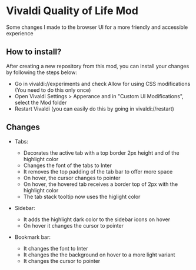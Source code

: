 # Vivaldi Quality of Life Mod

Some changes I made to the browser UI for a more friendly and accessible experience

## How to install?

After creating a new repository from this mod, you can install your changes by following the steps below:

- Go in vivaldi://experiments and check Allow for using CSS modifications (You need to do this only once)
- Open Vivaldi Settings > Apperance and in "Custom UI Modifications", select the Mod folder
- Restart Vivaldi (you can easily do this by going in vivaldi://restart)

## Changes

- Tabs:
  - Decorates the active tab with a top border 2px height and of the highlight color
  - Changes the font of the tabs to Inter
  - It removes the top padding of the tab bar to offer more space
  - On hover, the cursor changes to pointer
  - On hover, the hovered tab receives a border top of 2px with the highlight color
  - The tab stack tooltip now uses the higlight color

- Sidebar:
  - It adds the highlight dark color to the sidebar icons on hover
  - On hover it changes the cursor to pointer

- Bookmark bar:
  - It changes the font to Inter
  - It changes the the background on hover to a more light variant
  - It changes the cursor to pointer
